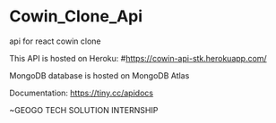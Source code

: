 # Cowin_Clone_Api
api for react cowin clone


This API is hosted on Heroku: #https://cowin-api-stk.herokuapp.com/

MongoDB database is hosted on MongoDB Atlas

Documentation: https://tiny.cc/apidocs

~GEOGO TECH SOLUTION INTERNSHIP

